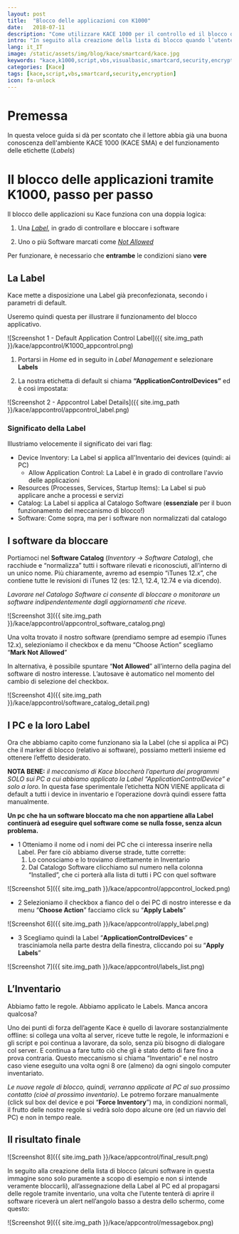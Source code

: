 ```yaml
---
layout: post
title:  "Blocco delle applicazioni con K1000"
date:   2018-07-11
description: "Come utilizzare KACE 1000 per il controllo ed il blocco dei software non autorizzati sui PC - Una breve guida."
intro: "In seguito alla creazione della lista di blocco quando l’utente tenterà di aprire un software non autorizzato riceverà invece un avviso nell’angolo basso a destra dello schermo. "
lang: it_IT
image: /static/assets/img/blog/kace/smartcard/kace.jpg
keywords: "kace,k1000,script,vbs,visualbasic,smartcard,security,encryption"
categories: [Kace]
tags: [kace,script,vbs,smartcard,security,encryption]
icon: fa-unlock
---
```


# Premessa

In questa veloce guida si dà per scontato che il lettore abbia già una buona conoscenza dell'ambiente KACE 1000 (KACE SMA) e del funzionamento delle etichette (_Labels_)

# Il blocco delle applicazioni tramite K1000, passo per passo

Il blocco delle applicazioni su Kace funziona con una doppia logica:

1. Una [_Label_](#la-label), in grado di controllare e bloccare i software

2. Uno o più Software marcati come [_Not Allowed_](#i-software-da-bloccare)

Per funzionare, è necessario che **entrambe** le condizioni siano **vere**

## La Label

Kace mette a disposizione una Label già preconfezionata, secondo i parametri di default.

Useremo quindi questa per illustrare il funzionamento del blocco applicativo.

![Screenshot 1 - Default Application Control Label]({{ site.img_path }}/kace/appcontrol/K1000_appcontrol.png)

1. Portarsi in _Home_ ed in seguito in _Label Management_ e selezionare **Labels**

2. La nostra etichetta di default si chiama **“ApplicationControlDevices”** ed è così impostata:  

![Screenshot 2 - Appcontrol Label Details]({{ site.img_path }}/kace/appcontrol/appcontrol_label.png)

### Significato della Label

Illustriamo velocemente il significato dei vari flag:

* Device Inventory: La Label si applica all'Inventario dei devices (quindi: ai PC)
    * Allow Application Control:    La Label è in grado di controllare l'avvio delle applicazioni
* Resources (Processes, Services, Startup Items):   La Label si può applicare anche a processi e servizi
* Catalog:  La Label si applica al Catalogo Software (**essenziale** per il buon funzionamento del meccanismo di blocco!)
* Software: Come sopra, ma per i software non normalizzati dal catalogo

## I software da bloccare

Portiamoci nel **Software Catalog** (*Inventory* -> *Software Catalog*), che racchiude e “normalizza” tutti i software rilevati e riconosciuti, all’interno di un unico nome. Più chiaramente, avremo ad esempio “iTunes 12.x”, che contiene tutte le revisioni di iTunes 12 (es: 12.1, 12.4, 12.74 e via dicendo).

_Lavorare nel Catalogo Software ci consente di bloccare o monitorare un software indipendentemente dagli aggiornamenti che riceve._

![Screenshot 3]({{ site.img_path }}/kace/appcontrol/appcontrol_software_catalog.png)

Una volta trovato il nostro software (prendiamo sempre ad esempio iTunes 12.x), selezioniamo il checkbox e da menu “Choose Action” scegliamo “**Mark Not Allowed**”  
  
In alternativa, è possibile spuntare “**Not Allowed**” all’interno della pagina del software di nostro interesse. L’autosave è automatico nel momento del cambio di selezione del checkbox.  
  
![Screenshot 4]({{ site.img_path }}/kace/appcontrol/software_catalog_detail.png)

## I PC e la loro Label

Ora che abbiamo capito come funzionano sia la Label (che si applica ai PC) che il marker di blocco (relativo ai software), possiamo metterli insieme ed ottenere l’effetto desiderato.

**NOTA BENE:** *il meccanismo di Kace bloccherà l’apertura dei programmi SOLO sui PC a cui abbiamo applicato la Label “ApplicationControlDevice” e solo a loro*. In questa fase sperimentale l’etichetta NON VIENE applicata di default a tutti i device in inventario e l’operazione dovrà quindi essere fatta manualmente.

**Un pc che ha un software bloccato ma che non appartiene alla Label continuerà ad eseguire quel software come se nulla fosse, senza alcun problema.**

* 1 Otteniamo il nome od i nomi dei PC che ci interessa inserire nella Label. Per fare ciò abbiamo diverse strade, tutte corrette:  
    1. Lo conosciamo e lo troviamo direttamente in Inventario
    2. Dal Catalogo Software clicchiamo sul numero nella colonna “Installed”, che ci porterà alla lista di tutti i PC con quel software  

![Screenshot 5]({{ site.img_path }}/kace/appcontrol/appcontrol_locked.png)

* 2 Selezioniamo il checkbox a fianco del o dei PC di nostro interesse e da menu “**Choose Action**” facciamo click su “**Apply Labels**”  

![Screenshot 6]({{ site.img_path }}/kace/appcontrol/apply_label.png)

* 3 Scegliamo quindi la Label “**ApplicationControlDevices**” e trasciniamola nella parte destra della finestra, cliccando poi su “**Apply Labels**”

![Screenshot 7]({{ site.img_path }}/kace/appcontrol/labels_list.png)

## L’Inventario

Abbiamo fatto le regole. Abbiamo applicato le Labels. Manca ancora qualcosa?

Uno dei punti di forza dell’agente Kace è quello di lavorare sostanzialmente offline: si collega una volta al server, riceve tutte le regole, le informazioni e gli script e poi continua a lavorare, da solo, senza più bisogno di dialogare col server. E continua a fare tutto ciò che gli è stato detto di fare fino a prova contraria. Questo meccanismo si chiama “Inventario” e nel nostro caso viene eseguito una volta ogni 8 ore (almeno) da ogni singolo computer inventariato.

*Le nuove regole di blocco, quindi, verranno applicate al PC al suo prossimo contatto (cioè al prossimo inventario)*. Le potremo forzare manualmente (click sul box del device e poi “**Force Inventory**”) ma, in condizioni normali, il frutto delle nostre regole si vedrà solo dopo alcune ore (ed un riavvio del PC) e non in tempo reale.

## Il risultato finale

![Screenshot 8]({{ site.img_path }}/kace/appcontrol/final_result.png)

In seguito alla creazione della lista di blocco (alcuni software in questa immagine sono solo puramente a scopo di esempio e non si intende veramente bloccarli), all’assegnazione della Label al PC ed al propagarsi delle regole tramite inventario, una volta che l’utente tenterà di aprire il software riceverà un alert nell’angolo basso a destra dello schermo, come questo:

![Screenshot 9]({{ site.img_path }}/kace/appcontrol/messagebox.png)
